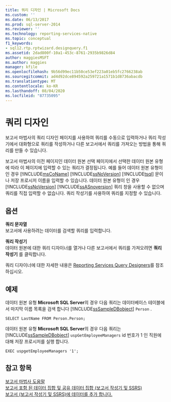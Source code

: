 ```yaml
---
title: 쿼리 디자인 | Microsoft Docs
ms.custom: ''
ms.date: 06/13/2017
ms.prod: sql-server-2014
ms.reviewer: ''
ms.technology: reporting-services-native
ms.topic: conceptual
f1_keywords:
- sql12.rtp.rptwizard.designquery.f1
ms.assetid: 2dad800f-10a1-453c-8761-2935b9826d84
author: maggiesMSFT
ms.author: maggies
manager: kfile
ms.openlocfilehash: 9b56d99ec11b50ce53ef223a01eb5fc2766238ab
ms.sourcegitcommit: ad4d92dce894592a259721a1571b1d8736abacdb
ms.translationtype: MT
ms.contentlocale: ko-KR
ms.lasthandoff: 08/04/2020
ms.locfileid: "87735095"
---
```

# <a name="design-the-query"></a>쿼리 디자인
  보고서 마법사의 쿼리 디자인 페이지를 사용하여 쿼리를 수동으로 입력하거나 쿼리 작성기에서 대화형으로 쿼리를 작성하거나 다른 보고서에서 쿼리를 가져오는 방법을 통해 쿼리를 만들 수 있습니다.  
  
 보고서 마법사의 이전 페이지인 데이터 원본 선택 페이지에서 선택한 데이터 원본 유형에 따라 이 페이지에 입력할 수 있는 쿼리가 결정됩니다. 예를 들어 데이터 원본 유형이 인 경우 [!INCLUDE[msCoName](../includes/msconame-md.md)] [!INCLUDE[ssNoVersion](../includes/ssnoversion-md.md)] [!INCLUDE[tsql](../includes/tsql-md.md)] 문이나 저장 프로시저 이름을 입력할 수 있습니다. 데이터 원본 유형이 인 경우 [!INCLUDE[ssNoVersion](../includes/ssnoversion-md.md)] [!INCLUDE[ssASnoversion](../includes/ssasnoversion-md.md)] 쿼리 창을 사용할 수 없으며 쿼리를 직접 입력할 수 없습니다. 쿼리 작성기를 사용하여 쿼리를 지정할 수 있습니다.  
  
## <a name="options"></a>옵션  
 **쿼리 문자열**  
 보고서에 사용하려는 데이터를 검색할 쿼리를 입력합니다.  
  
 **쿼리 작성기**  
 데이터 원본에 대한 쿼리 디자이너를 열거나 다른 보고서에서 쿼리를 가져오려면 **쿼리 작성기** 를 클릭합니다.  
  
 쿼리 디자이너에 대한 자세한 내용은 [Reporting Services Query Designers](../../2014/reporting-services/reporting-services-query-designers.md)를 참조하십시오.  
  
## <a name="example"></a>예제  
 데이터 원본 유형 **Microsoft SQL Server**의 경우 다음 쿼리는 데이터베이스 테이블에서 마지막 이름 목록을 검색 합니다 [!INCLUDE[ssSampleDBobject](../includes/sssampledbobject-md.md)] `Person` .  
  
```  
SELECT LastName FROM Person.Person;  
```  
  
 데이터 원본 유형 **Microsoft SQL Server**의 경우 다음 쿼리는 [!INCLUDE[ssSampleDBobject](../includes/sssampledbobject-md.md)] `uspGetEmployeeManagers` id 번호가 1 인 직원에 대해 저장 프로시저를 실행 합니다.  
  
```  
EXEC uspgetEmployeeManagers '1';  
```  
  
## <a name="see-also"></a>참고 항목  
 [보고서 마법사 도움말](../../2014/reporting-services/report-wizard-help.md)   
 [보고서 포함 된 데이터 집합 및 공유 데이터 집합 &#40;보고서 작성기 및 SSRS&#41;](report-data/report-embedded-datasets-and-shared-datasets-report-builder-and-ssrs.md)   
 [보고서 &#40;보고서 작성기 및 SSRS&#41;에 데이터를 추가 합니다.](report-data/report-datasets-ssrs.md)  
  
  
